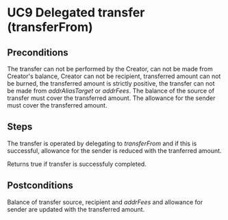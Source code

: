 # UC9 Delegated transfer (transferFrom)

## Preconditions
The transfer can not be performed by the Creator, can not be made from Creator's balance, 
Creator can not be recipient, transferred amount can not be burned, the transferred amount is strictly positive, 
the transfer can not be made from <i>addrAliasTarget</i> or <i>addrFees</i>.
The balance of the source of transfer must cover the transferred amount.
The allowance for the sender must cover the transferred amount.

## Steps
The transfer is operated by delegating to <i>transferFrom</i> and if this is successful, allowance for the sender is reduced with the 
tranferred amount.

Returns true if transfer is successfuly completed.

## Postconditions
Balance of transfer source, recipient and <i>addrFees</i> and allowance for sender are updated with the transferred amount.
